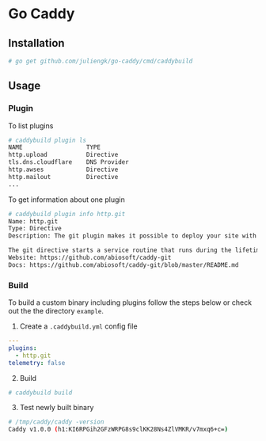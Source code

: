 # Go Caddy

## Installation

```sh
# go get github.com/juliengk/go-caddy/cmd/caddybuild
```

## Usage

### Plugin
To list plugins

```sh
# caddybuild plugin ls
NAME                  TYPE
http.upload           Directive
tls.dns.cloudflare    DNS Provider
http.awses            Directive
http.mailout          Directive
...
```

To get information about one plugin

```sh
# caddybuild plugin info http.git
Name: http.git
Type: Directive
Description: The git plugin makes it possible to deploy your site with a simple git push.

The git directive starts a service routine that runs during the lifetime of the server. When the service starts, it clones the repository. While the server is still up, it pulls the latest every so often. You can also set up a webhook to pull immediately after a push. In regular git fashion, a pull only includes changes, so it is very efficient.
Website: https://github.com/abiosoft/caddy-git
Docs: https://github.com/abiosoft/caddy-git/blob/master/README.md
```

### Build
To build a custom binary including plugins follow the steps below or check out the the directory `example`.

1. Create a `.caddybuild.yml` config file

```yaml
---
plugins:
  - http.git
telemetry: false
```

2. Build

```sh
# caddybuild build
```

3. Test newly built binary

```sh
# /tmp/caddy/caddy -version
Caddy v1.0.0 (h1:KI6RPGih2GFzWRPG8s9clKK28Ns4ZlVMKR/v7mxq6+c=)
```
